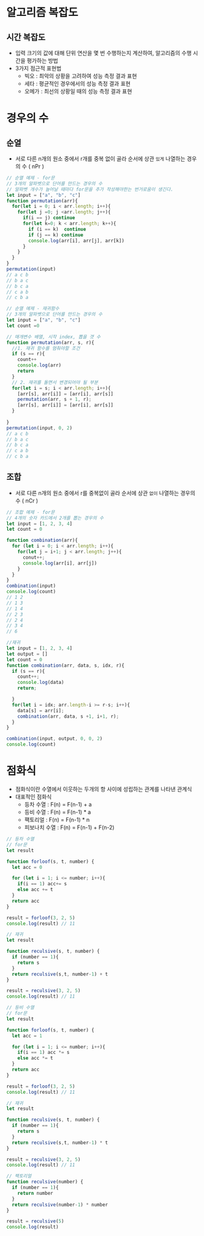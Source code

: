 # 알고리즘 복잡도

## 시간 복잡도
- 입력 크기의 값에 대해 단위 연산을 몇 번 수행하는지 계산하여, 알고리즘의 수행 시간을 평가하는 방법
- 3가지 점근적 표현법
  - 빅오 : 최악의 상황을 고려하여 성능 측정 결과 표현
  - 세타 : 평균적인 경우에서의 성능 측정 결과 표현
  - 오메가 : 최선의 상황일 때의 성능 측정 결과 표현

# 경우의 수 
## 순열
- 서로 다른 n개의 원소 중에서 r개를 중복 없이 골라 순서에 상관 `있게` 나열하는 경우의 수 ( nPr )

```javascript
// 순열 예제 - for문
// 3개의 알파벳으로 단어를 만드는 경우의 수
// 알파벳 개수가 늘어날 때마다 for문을 추가 작성해야한는 번거로움이 생긴다.
let input = ["a", "b", "c"]
function permutation(arr){
  for(let i = 0; i < arr.length; i++){
    for(let j =0; j <arr.length; j++){
      if(i == j) continue
      for(let k=0; k < arr.length; k++){
        if (i == k)  continue
        if (j == k) continue
        console.log(arr[i], arr[j], arr[k])
      }
    }
  }
}
permutation(input)
// a c b
// b a c
// b c a
// c a b
// c b a
```
```javascript
// 순열 예제 - 재귀함수
// 3개의 알파벳으로 단어를 만드는 경우의 수
let input = ["a", "b", "c"]
let count =0

// 매개변수 배열, 시작 index, 뽑을 갯 수
function permutation(arr, s, r){
  //1. 재귀 함수를 멈춰야할 조건
  if (s == r){
    count++
    console.log(arr)
    return
  }
  // 2. 재귀를 돌면서 변경되어야 될 부분 
  for(let i = s; i < arr.length; i++){
    [arr[s], arr[i]] = [arr[i], arr[s]]
    permutation(arr, s + 1, r);
    [arr[s], arr[i]] = [arr[i], arr[s]]
  }
  
}
permutation(input, 0, 2)
// a c b
// b a c
// b c a
// c a b
// c b a
```

## 조합
- 서로 다른 n개의 원소 중에서 r를 중복없이 골라 순서에 상관 `없이` 나열하는 경우의 수 ( nCr )
```javascript
// 조합 예제 - for문
// 4개의 숫자 카드에서 2개를 뽑는 경우의 수
let input = [1, 2, 3, 4]
let count = 0

function combination(arr){
  for (let i = 0; i < arr.length; i++){
    for(let j = i+1; j < arr.length; j++){
      conut++;
      console.log(arr[i], arr[j])
    }
  }
}
combination(input)
console.log(count)
// 1 2
// 1 3
// 1 4
// 2 3
// 2 4
// 3 4
// 6
```

```javascript
//재귀
let input = [1, 2, 3, 4]
let output = []
let count = 0
function combination(arr, data, s, idx, r){
  if (s == r){
    count++;
    console.log(data)
    return;

  }
  for(let i = idx; arr.length-i >= r-s; i++){
    data[s] = arr[i];
    combination(arr, data, s +1, i+1, r);
  }
}

combination(input, output, 0, 0, 2)
console.log(count)

```

# 점화식
- 점화식이란 수열에서 이웃하는 두개의 항 사이에 성립하는 관계를 나타낸 관계식
- 대표적인 점화식
  - 등차 수열 : F(n) = F(n-1) + a
  - 등비 수열 : F(n) = F(n-1) * a
  - 팩토리얼 : F(n) = F(n-1) * n
  - 피보나치 수열 : F(n) = F(n-1) + F(n-2)

```javascript
// 등차 수열
// for문
let result

function forloof(s, t, number) {
  let acc = 0

  for (let i = 1; i <= number; i++){
    if(i == 1) acc+= s
    else acc += t
  }
  return acc
}

result = forloof(3, 2, 5)
console.log(result) // 11

// 재귀
let result

function reculsive(s, t, number) {
  if (number == 1){
    return s
  }
  return reculsive(s,t, number-1) + t
}

result = reculsive(3, 2, 5)
console.log(result) // 11
```


```javascript
// 등비 수열
// for문
let result

function forloof(s, t, number) {
  let acc = 1

  for (let i = 1; i <= number; i++){
    if(i == 1) acc *= s
    else acc *= t
  }
  return acc
}

result = forloof(3, 2, 5)
console.log(result) // 11

// 재귀
let result

function reculsive(s, t, number) {
  if (number == 1){
    return s
  }
  return reculsive(s,t, number-1) * t
}

result = reculsive(3, 2, 5)
console.log(result) // 11
```

```javascript
// 팩토리얼
function reculsive(number) {
  if (number == 1){
    return number
  }
  return reculsive(number-1) * number
}

result = reculsive(5)
console.log(result)
```


